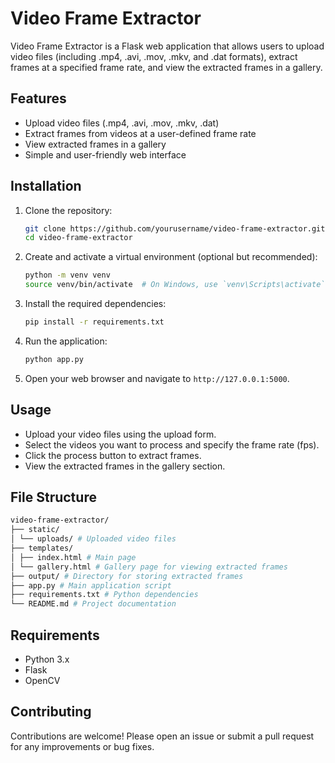 # Video Frame Extractor

Video Frame Extractor is a Flask web application that allows users to upload video files (including .mp4, .avi, .mov, .mkv, and .dat formats), extract frames at a specified frame rate, and view the extracted frames in a gallery.

## Features

- Upload video files (.mp4, .avi, .mov, .mkv, .dat)
- Extract frames from videos at a user-defined frame rate
- View extracted frames in a gallery
- Simple and user-friendly web interface

## Installation

1. Clone the repository:
    ```bash
    git clone https://github.com/yourusername/video-frame-extractor.git
    cd video-frame-extractor
    ```

2. Create and activate a virtual environment (optional but recommended):
    ```bash
    python -m venv venv
    source venv/bin/activate  # On Windows, use `venv\Scripts\activate`
    ```

3. Install the required dependencies:
    ```bash
    pip install -r requirements.txt
    ```

4. Run the application:
    ```bash
    python app.py
    ```

5. Open your web browser and navigate to `http://127.0.0.1:5000`.

## Usage

- Upload your video files using the upload form.
- Select the videos you want to process and specify the frame rate (fps).
- Click the process button to extract frames.
- View the extracted frames in the gallery section.

## File Structure
```bash
video-frame-extractor/
├── static/
│ └── uploads/ # Uploaded video files
├── templates/
│ ├── index.html # Main page
│ └── gallery.html # Gallery page for viewing extracted frames
├── output/ # Directory for storing extracted frames
├── app.py # Main application script
├── requirements.txt # Python dependencies
└── README.md # Project documentation
```


## Requirements

- Python 3.x
- Flask
- OpenCV

## Contributing

Contributions are welcome! Please open an issue or submit a pull request for any improvements or bug fixes.


